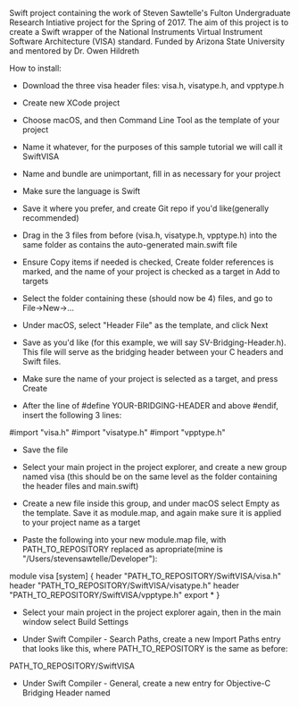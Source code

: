 Swift project containing the work of Steven Sawtelle's Fulton Undergraduate Research Intiative project for the Spring of 2017. The aim of this project is to create a Swift wrapper of the National Instruments Virtual Instrument Software Architecture (VISA) standard. Funded by Arizona State University and mentored by Dr. Owen Hildreth

How to install:

- Download the three visa header files: visa.h, visatype.h, and vpptype.h

- Create new XCode project

- Choose macOS, and then Command Line Tool as the template of your project

- Name it whatever, for the purposes of this sample tutorial we will call it SwiftVISA

- Name and bundle are unimportant, fill in as necessary for your project

- Make sure the language is Swift

- Save it where you prefer, and create Git repo if you'd like(generally recommended)

- Drag in the 3 files from before (visa.h, visatype.h, vpptype.h) into the same folder as contains the auto-generated main.swift file

- Ensure Copy items if needed is checked, Create folder references is marked, and the name of your project is checked as a target in Add to targets

- Select the folder containing these (should now be 4) files, and go to File->New->...

- Under macOS, select "Header File" as the template, and click Next

- Save as you'd like (for this example, we will say SV-Bridging-Header.h). This file will serve as the bridging header between your C headers and Swift files. 

- Make sure the name of your project is selected as a target, and press Create

- After the line of #define YOUR-BRIDGING-HEADER and above #endif, insert the following 3 lines:

#import "visa.h"
#import "visatype.h"
#import "vpptype.h"

- Save the file

- Select your main project in the project explorer, and create a new group named visa (this should be on the same level as the folder containing the header files and main.swift)

- Create a new file inside this group, and under macOS select Empty as the template. Save it as module.map, and again make sure it is applied to your project name as a target

- Paste the following into your new module.map file, with PATH_TO_REPOSITORY replaced as apropriate(mine is "/Users/stevensawtelle/Developer"):

module visa [system] {
    header "PATH_TO_REPOSITORY/SwiftVISA/visa.h"
    header "PATH_TO_REPOSITORY/SwiftVISA/visatype.h"
    header "PATH_TO_REPOSITORY/SwiftVISA/vpptype.h"
    export *
}

- Select your main project in the project explorer again, then in the main window select Build Settings

- Under Swift Compiler - Search Paths, create a new Import Paths entry that looks like this, where PATH_TO_REPOSITORY is the same as before:

PATH_TO_REPOSITORY/SwiftVISA

- Under Swift Compiler - General, create a new entry for Objective-C Bridging Header named
